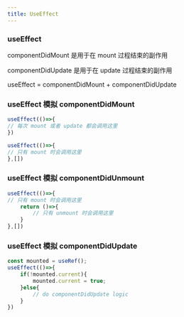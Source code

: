 ```yaml
---
title: UseEffect
---
```


### useEffect

componentDidMount 是用于在 mount 过程结束的副作用

componentDidUpdate 是用于在 update 过程结束的副作用

useEffect = componentDidMount + componentDidUpdate

### useEffect 模拟 componentDidMount

```javascript
useEffect(()=>{
// 每次 mount 或者 update 都会调用这里
})
```

```javascript
useEffect(()=>{
// 只有 mount 时会调用这里
},[])
```

### useEffect 模拟 componentDidUnmount

```javascript
useEffect(()=>{
// 只有 mount 时会调用这里
	return ()=>{
		// 只有 unmount 时会调用这里
	}
},[])
```

### useEffect 模拟 componentDidUpdate

```javascript
const mounted = useRef();
useEffect(()=>{
	if(!mounted.current){
		mounted.current = true;
	}else{
		// do componentDidUpdate logic
	}
})
```